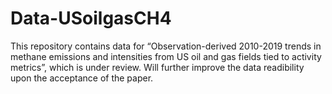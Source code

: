 # Data-USoilgasCH4

This repository contains data for “Observation-derived 2010-2019 trends in methane emissions and intensities from US oil and gas fields tied to activity metrics”, which is under review. Will further improve the data readibility upon the acceptance of the paper.
